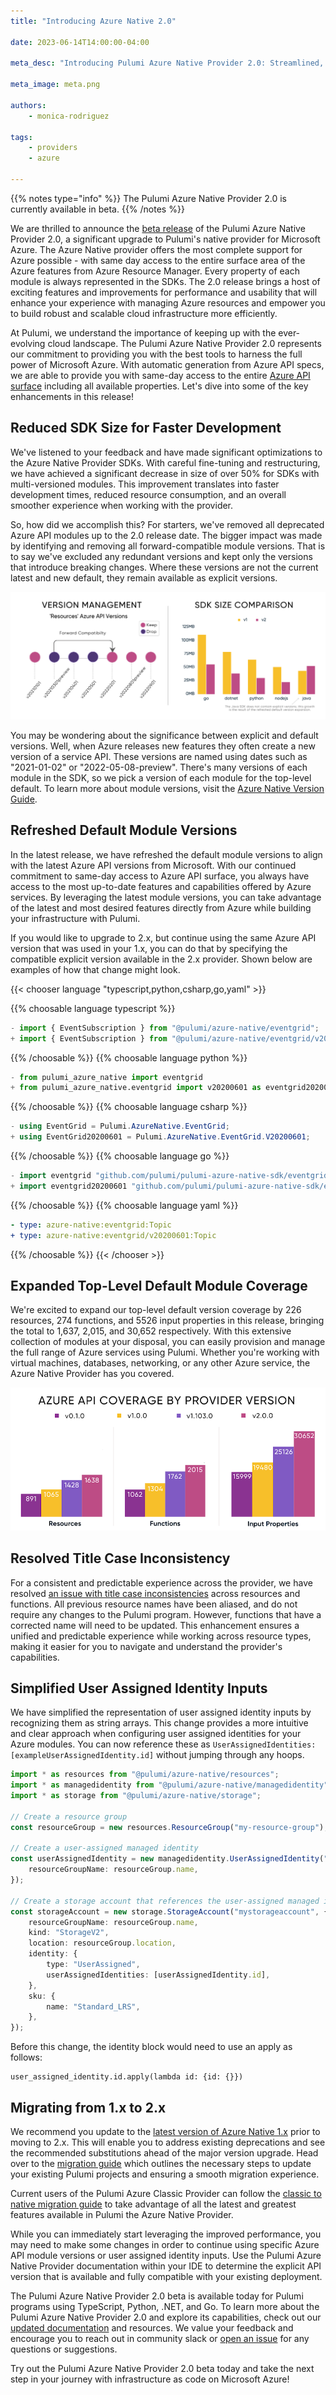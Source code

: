 ```yaml
---
title: "Introducing Azure Native 2.0"

date: 2023-06-14T14:00:00-04:00

meta_desc: "Introducing Pulumi Azure Native Provider 2.0: Streamlined, Expanded, and More Powerful than Ever!"

meta_image: meta.png

authors:
    - monica-rodriguez

tags:
    - providers
    - azure

---
```


{{% notes type="info" %}}
The Pulumi Azure Native Provider 2.0 is currently available in beta.
{{% /notes %}}

We are thrilled to announce the [beta release](https://github.com/pulumi/pulumi-azure-native/releases/tag/v2.0.0-beta.1) of the Pulumi Azure Native Provider 2.0, a significant upgrade to Pulumi's native provider for Microsoft Azure. The Azure Native provider offers the most complete support for Azure possible - with same day access to the entire surface area of the Azure features from Azure Resource Manager. Every property of each module is always represented in the SDKs. The 2.0 release brings a host of exciting features and improvements for performance and usability that will enhance your experience with managing Azure resources and empower you to build robust and scalable cloud infrastructure more efficiently.

<!--more-->

At Pulumi, we understand the importance of keeping up with the ever-evolving cloud landscape. The Pulumi Azure Native Provider 2.0 represents our commitment to providing you with the best tools to harness the full power of Microsoft Azure. With automatic generation from Azure API specs, we are able to provide you with same-day access to the entire [Azure API surface](https://docs.microsoft.com/en-us/rest/api/azure/) including all available properties. Let's dive into some of the key enhancements in this release!

## Reduced SDK Size for Faster Development

We've listened to your feedback and have made significant optimizations to the Azure Native Provider SDKs. With careful fine-tuning and restructuring, we have achieved a significant decrease in size of over 50% for SDKs with multi-versioned modules. This improvement translates into faster development times, reduced resource consumption, and an overall smoother experience when working with the provider.

So, how did we accomplish this? For starters, we've removed all deprecated Azure API modules up to the 2.0 release date. The bigger impact was made by identifying and removing all forward-compatible module versions. That is to say we've excluded any redundant versions and kept only the versions that introduce breaking changes. Where these versions are not the current latest and new default, they remain available as explicit versions.

![sdk-size-version-diagram](./azurev2-diagrams.png)

You may be wondering about the significance between explicit and default versions. Well, when Azure releases new features they often create a new version of a service API. These versions are named using dates such as "2021-01-02" or "2022-05-08-preview". There's many versions of each module in the SDK, so we pick a version of each module for the top-level default. To learn more about module versions, visit the [Azure Native Version Guide](https://www.pulumi.com/registry/packages/azure-native/version-guide/).

## Refreshed Default Module Versions

In the latest release, we have refreshed the default module versions to align with the latest Azure API versions from Microsoft. With our continued commitment to same-day access to Azure API surface, you always have access to the most up-to-date features and capabilities offered by Azure services. By leveraging the latest module versions, you can take advantage of the latest and most desired features directly from Azure while building your infrastructure with Pulumi.

If you would like to upgrade to 2.x, but continue using the same Azure API version that was used in your 1.x, you can do that by specifying the compatible explicit version available in the 2.x provider. Shown below are examples of how that change might look.

{{< chooser language "typescript,python,csharp,go,yaml" >}}

{{% choosable language typescript %}}

```typescript
- import { EventSubscription } from "@pulumi/azure-native/eventgrid";
+ import { EventSubscription } from "@pulumi/azure-native/eventgrid/v20200601";
```

{{% /choosable %}}
{{% choosable language python %}}

```python
- from pulumi_azure_native import eventgrid
+ from pulumi_azure_native.eventgrid import v20200601 as eventgrid20200601
```

{{% /choosable %}}
{{% choosable language csharp %}}

```csharp
- using EventGrid = Pulumi.AzureNative.EventGrid;
+ using EventGrid20200601 = Pulumi.AzureNative.EventGrid.V20200601;
```

{{% /choosable %}}
{{% choosable language go %}}

```go
- import eventgrid "github.com/pulumi/pulumi-azure-native-sdk/eventgrid/v2"
+ import eventgrid20200601 "github.com/pulumi/pulumi-azure-native-sdk/eventgrid/v2/v20200601”
```

{{% /choosable %}}
{{% choosable language yaml %}}

```yaml
- type: azure-native:eventgrid:Topic
+ type: azure-native:eventgrid/v20200601:Topic
```

{{% /choosable %}}
{{< /chooser >}}

## Expanded Top-Level Default Module Coverage

We're excited to expand our top-level default version coverage by 226 resources, 274 functions, and 5526 input properties in this release, bringing the total to 1,637, 2,015, and 30,652 respectively. With this extensive collection of modules at your disposal, you can easily provision and manage the full range of Azure services using Pulumi. Whether you're working with virtual machines, databases, networking, or any other Azure service, the Azure Native Provider has you covered.

![provider-coverage-by-version](./azurev2-provider-coverage.png)

## Resolved Title Case Inconsistency

For a consistent and predictable experience across the provider, we have resolved [an issue with title case inconsistencies](https://github.com/pulumi/pulumi-azure-native/pull/2366) across resources and functions. All previous resource names have been aliased, and do not require any changes to the Pulumi program. However, functions that have a corrected name will need to be updated. This enhancement ensures a unified and predictable experience while working across resource types, making it easier for you to navigate and understand the provider's capabilities.

## Simplified User Assigned Identity Inputs

We have simplified the representation of user assigned identity inputs by recognizing them as string arrays. This change provides a more intuitive and clear approach when configuring user assigned identities for your Azure modules. You can now reference these as `UserAssignedIdentities: [exampleUserAssignedIdentity.id]` without jumping through any hoops.

```typescript
import * as resources from "@pulumi/azure-native/resources";
import * as managedidentity from "@pulumi/azure-native/managedidentity";
import * as storage from "@pulumi/azure-native/storage";

// Create a resource group
const resourceGroup = new resources.ResourceGroup("my-resource-group");

// Create a user-assigned managed identity
const userAssignedIdentity = new managedidentity.UserAssignedIdentity("my-user-assigned-identity", {
    resourceGroupName: resourceGroup.name,
});

// Create a storage account that references the user-assigned managed identity
const storageAccount = new storage.StorageAccount("mystorageaccount", {
    resourceGroupName: resourceGroup.name,
    kind: "StorageV2",
    location: resourceGroup.location,
    identity: {
        type: "UserAssigned",
        userAssignedIdentities: [userAssignedIdentity.id],
    },
    sku: {
        name: "Standard_LRS",
    },
});
```

Before this change, the identity block would need to use an apply as follows:

```
user_assigned_identity.id.apply(lambda id: {id: {}})
```

## Migrating from 1.x to 2.x

We recommend you update to the [latest version of Azure Native 1.x](https://github.com/pulumi/pulumi-azure-native/releases/tag/v1.103.0) prior to moving to 2.x. This will enable you to address existing deprecations and see the recommended substitutions ahead of the major version upgrade. Head over to the [migration guide](https://www.pulumi.com/registry/packages/azure-native-v2/from-v1-to-v2) which outlines the necessary steps to update your existing Pulumi projects and ensuring a smooth migration experience.

Current users of the Pulumi Azure Classic Provider can follow the [classic to native migration guide](https://www.pulumi.com/registry/packages/azure-native/from-classic/) to take advantage of all the latest and greatest features available in Pulumi the Azure Native Provider.

While you can immediately start leveraging the improved performance, you may need to make some changes in order to continue using specific Azure API module versions or user assigned identity inputs. Use the Pulumi Azure Native Provider documentation within your IDE to determine the explicit API version that is available and fully compatible with your existing deployment.

The Pulumi Azure Native Provider 2.0 beta is available today for Pulumi programs using TypeScript, Python, .NET, and Go. To learn more about the Pulumi Azure Native Provider 2.0 and explore its capabilities, check out our [updated documentation](https://www.pulumi.com/registry/packages/azure-native-v2/) and resources. We value your feedback and encourage you to reach out in community slack or [open an issue](https://github.com/pulumi/pulumi-azure-native) for any questions or suggestions.

Try out the Pulumi Azure Native Provider 2.0 beta today and take the next step in your journey with infrastructure as code on Microsoft Azure!
